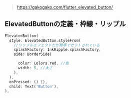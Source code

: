 
>https://gakogako.com/flutter_elevated_button/

## ElevatedButtonの定義・枠線・リップル
```dart
ElevatedButton(
  style: ElevatedButton.styleFrom(
    //リップルエフェクトだが標準でセットされている
    splashFactory: InkRipple.splashFactory,
    side: BorderSide(

      color: Colors.red, //色
      width: 5, //太さ
    ),
  ),
  onPressed: () {},
  child: Text('Button'),
),
```